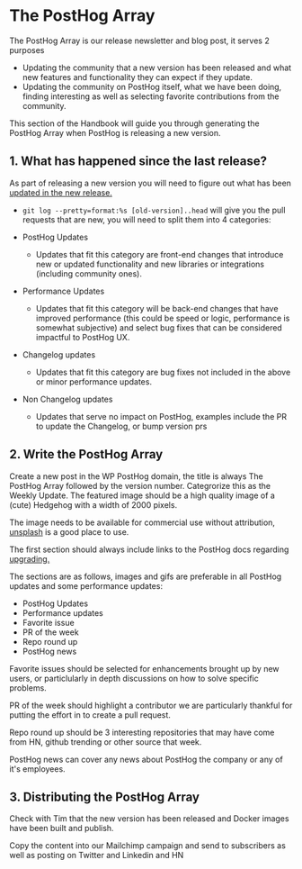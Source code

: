 # The PostHog Array 

The PostHog Array is our release newsletter and blog post, it serves 2 purposes
- Updating the community that a new version has been released and what new features and functionality they can expect if they update.
- Updating the community on PostHog itself, what we have been doing, finding interesting as well as selecting favorite contributions from the community.

This section of the Handbook will guide you through generating the PostHog Array when PostHog is releasing a new version.

## 1. What has happened since the last release?

As part of releasing a new version you will need to figure out what has been [updated in the new release.](https://handbook.posthog.com/#/dev/development-process/release-new-version)

- `git log --pretty=format:%s [old-version]..head` will give you the pull requests that are new, you will need to split them into 4 categories:

- PostHog Updates
	- Updates that fit this category are front-end changes that introduce new or updated functionality and new libraries or integrations (including community ones).
- Performance Updates
	- Updates that fit this category will be back-end changes that have improved performance (this could be speed or logic, performance is somewhat subjective) and select bug fixes that can be considered impactful to PostHog UX.
- Changelog updates
	- Updates that fit this category are bug fixes not included in the above or minor performance updates.
- Non Changelog updates
	- Updates that serve no impact on PostHog, examples include the PR to update the Changelog, or bump version prs

## 2. Write the PostHog Array

Create a new post in the WP PostHog domain, the title is always The PostHog Array followed by the version number. Categrorize this as the Weekly Update. The featured image should be a high quality image of a (cute) Hedgehog with a width of 2000 pixels.

The image needs to be available for commercial use without attribution, [unsplash](https://unsplash.com/) is a good place to use.

The first section should always include links to the PostHog docs regarding [upgrading.](https://docs.posthog.com/#/upgrading-posthog)

The sections are as follows, images and gifs are preferable in all PostHog updates and some performance updates:
- PostHog Updates
- Performance updates
- Favorite issue
- PR of the week
- Repo round up
- PostHog news

Favorite issues should be selected for enhancements brought up by new users, or particlularly in depth discussions on how to solve specific problems.

PR of the week should highlight a contributor we are particularly thankful for putting the effort in to create a pull request.

Repo round up should be 3 interesting repositories that may have come from HN, github trending or other source that week.

PostHog news can cover any news about PostHog the company or any of it's employees.

## 3. Distributing the PostHog Array

Check with Tim that the new version has been released and Docker images have been built and publish.

Copy the content into our Mailchimp campaign and send to subscribers as well as posting on Twitter and Linkedin and HN

